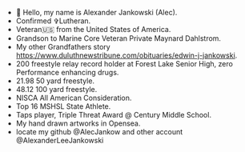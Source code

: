 - 👋 Hello, my name is Alexander Jankowski (Alec).
- Confirmed ✞Lutheran.
- Veteran🇺🇸 from the United States of America.
- Grandson to Marine Core Veteran Private Maynard Dahlstrom.
- My other Grandfathers story https://www.duluthnewstribune.com/obituaries/edwin-j-jankowski.
- 200 freestyle relay record holder at Forest Lake Senior High, zero Performance enhancing drugs.
- 21.98 50 yard freestyle.
- 48.12 100 yard freestyle.
- NISCA All American Consideration.
- Top 16 MSHSL State Athlete.
- Taps player, Triple Threat Award @ Century Middle School.
- My hand drawn artworks in Opensea.
- locate my github @AlecJankow and other account @AlexanderLeeJankowski

<!---
AlecJankow/AlecJankow is a ✨ special ✨ repository because its `README.md` (this file) appears on your GitHub profile.
You can click the Preview link to take a look at your changes.
--->
